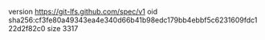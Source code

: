 version https://git-lfs.github.com/spec/v1
oid sha256:cf3fe80a49343ea4e340d66b41b98edc179bb4ebbf5c6231609fdc122d2f82c0
size 3317
